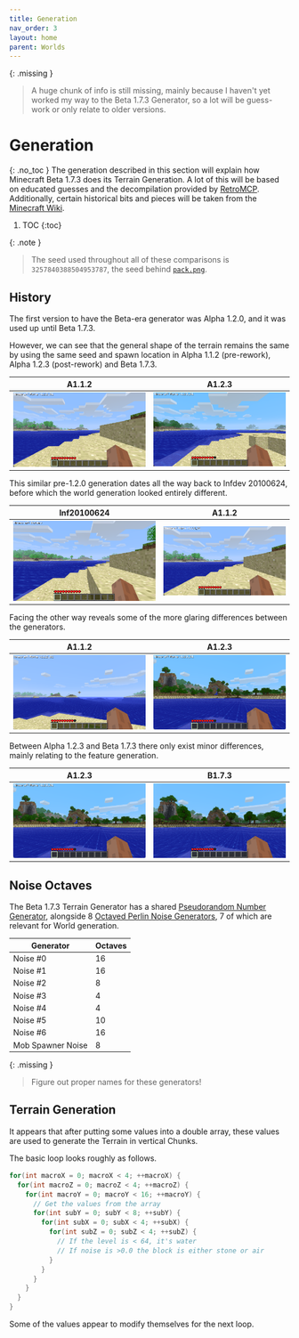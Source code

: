 ```yaml
---
title: Generation
nav_order: 3
layout: home
parent: Worlds
---
```


{: .missing }
> A huge chunk of info is still missing, mainly because I haven't yet worked my way to the Beta 1.7.3 Generator, so a lot will be guess-work or only relate to older versions.

# Generation
{: .no_toc }
The generation described in this section will explain how Minecraft Beta 1.7.3 does its Terrain Generation. A lot of this will be based on educated guesses and the decompilation provided by [RetroMCP](https://github.com/MCPHackers/RetroMCP-Java). Additionally, certain historical bits and pieces will be taken from the [Minecraft Wiki](https://minecraft.wiki/w/World_generation/History#Beta-era_terrain).

1. TOC
{:toc}

{: .note }
> The seed used throughout all of these comparisons is `3257840388504953787`, the seed behind [`pack.png`](https://minecraftathome.com/projects/packpng.html).

## History
The first version to have the Beta-era generator was Alpha 1.2.0, and it was used up until Beta 1.7.3.

However, we can see that the general shape of the terrain remains the same by using the same seed and spawn location in Alpha 1.1.2 (pre-rework), Alpha 1.2.3 (post-rework) and Beta 1.7.3.

| A1.1.2 | A1.2.3 |
| --- | --- |
| ![](a112.webp) | ![](a123.webp) |

This similar pre-1.2.0 generation dates all the way back to Infdev 20100624, before which the world generation looked entirely different.

| Inf20100624 | A1.1.2 |
| --- | --- |
| ![](infdevPack.webp) | ![](a112.webp) |

Facing the other way reveals some of the more glaring differences between the generators.

| A1.1.2 | A1.2.3 |
| --- | --- |
| ![](a112_pack.webp) | ![](a123_pack.webp) |

Between Alpha 1.2.3 and Beta 1.7.3 there only exist minor differences, mainly relating to the feature generation.

| A1.2.3 | B1.7.3 |
| --- | --- |
| ![](a123_pack.webp) | ![](b173_pack.webp) |

## Noise Octaves
The Beta 1.7.3 Terrain Generator has a shared [Pseudorandom Number Generator](../technical/random), alongside 8 [Octaved Perlin Noise Generators](../technical/noise), 7 of which are relevant for World generation.

| Generator | Octaves |
| --- | --- |
| Noise #0 | 16 |
| Noise #1 | 16 |
| Noise #2 | 8 |
| Noise #3 | 4 |
| Noise #4 | 4 |
| Noise #5 | 10 |
| Noise #6 | 16 |
| Mob Spawner Noise | 8 |

{: .missing }
> Figure out proper names for these generators!

## Terrain Generation
It appears that after putting some values into a double array, these values are used to generate the Terrain in vertical Chunks.

The basic loop looks roughly as follows.
```c
for(int macroX = 0; macroX < 4; ++macroX) {
  for(int macroZ = 0; macroZ < 4; ++macroZ) {
    for(int macroY = 0; macroY < 16; ++macroY) {
      // Get the values from the array
      for(int subY = 0; subY < 8; ++subY) {
        for(int subX = 0; subX < 4; ++subX) {
          for(int subZ = 0; subZ < 4; ++subZ) {
            // If the level is < 64, it's water
            // If noise is >0.0 the block is either stone or air
          }
        }
      }
    }
  }
}
```
Some of the values appear to modify themselves for the next loop.

<script>
  document.addEventListener("DOMContentLoaded", function () {
    mediumZoom('img', {
      margin: 10,
      background: '#000000CC'
    });
  });
</script>